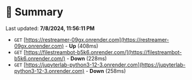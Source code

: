 # 📖 Summary
Last updated: **7/8/2024, 11:56:11 PM**

- `GET` [https://restreamer-09gx.onrender.com](https://restreamer-09gx.onrender.com) - **Up** (408ms)
- `GET` [https://filestreambot-b5k6.onrender.com/](https://filestreambot-b5k6.onrender.com/) - **Down** (228ms)
- `GET` [https://jupyterlab-python3-12-3.onrender.com](https://jupyterlab-python3-12-3.onrender.com) - **Down** (258ms)
